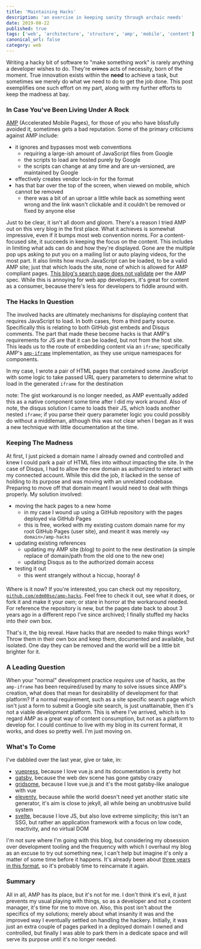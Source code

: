 ```yaml
---
title: 'Maintaining Hacks'
description: 'an exercise in keeping sanity through archaic needs'
date: 2019-08-22
published: true
tags: ['web', 'architecture', 'structure', 'amp', 'mobile', 'content']
canonical_url: false
category: web
---
```


Writing a hacky bit of software to "make something work" is rarely anything a developer wishes to do. They're ~~crimes~~ acts of necessity, born of the moment. True innovation exists within the **need** to achieve a task, but sometimes we merely do what we need to do to get the job done. This post exemplifies one such effort on my part, along with my further efforts to keep the madness at bay.

### In Case You've Been Living Under A Rock

[AMP][amp-url] (Accelerated Mobile Pages), for those of you who have blissfully avoided it, sometimes gets a bad reputation. Some of the primary criticisms against AMP include:

- it ignores and bypasses most web conventions
  - requiring a large-ish amount of JavaScript files from Google
  - the scripts to load are hosted purely by Google
  - the scripts can change at any time and are un-versioned, are maintained by Google
- effectively creates vendor lock-in for the format
- has that bar over the top of the screen, when viewed on mobile, which cannot be removed
  - there was a bit of an uproar a little while back as something went wrong and the link wasn't clickable and it couldn't be removed or fixed by anyone else

Just to be clear, it isn't all doom and gloom. There's a reason I tried AMP out on this very blog in the first place. What it achieves is somewhat impressive, even if it bumps most web convention norms. For a content-focused site, it succeeds in keeping the focus on the content. This includes in limiting what ads can do and how they're displayed. Gone are the multiple pop ups asking to put you on a mailing list or auto playing videos, for the most part. It also limits how much JavaScript can be loaded, to be a valid AMP site; just that which loads the site, none of which is allowed for AMP compliant pages. [This blog's search page does not validate][search-pg-validation] per the AMP spec. While this is annoying for web app developers, it's great for content as a consumer, because there's less for developers to fiddle around with.

### The Hacks In Question

The involved hacks are ultimately mechanisms for displaying content that requires JavaScript to load. In both cases, from a third party source. Specifically this is relating to both GitHub gist embeds and Disqus comments. The part that made these become hacks is that AMP's requirements for JS are that it can be loaded, but not from the host site. This leads us to the route of embedding content via an `iframe`; specifically AMP's [`amp-iframe`][amp-iframe-docs] implementation, as they use unique namespaces for components.

In my case, I wrote a pair of HTML pages that contained some JavaScript with some logic to take passed URL query parameters to determine what to load in the generated `iframe` for the destination

note: The gist workaround is no longer needed, as AMP eventually added this as a native component some time after I did my work around. Also of note, the disqus solution I came to loads their JS, which loads another nested `iframe`; if you parse their query parameter logic you could possibly do without a middleman, although this was not clear when I began as it was a new technique with little documentation at the time.

### Keeping The Madness

At first, I just picked a domain name I already owned and controlled and knew I could park a pair of HTML files into without impacting the site. In the case of Disqus, I had to allow the new domain as authorized to interact with my connected account. While this did the job, it lacked in the sense of holding to its purpose and was moving with an unrelated codebase. Preparing to move off that domain meant I would need to deal with things properly. My solution involved:

- moving the hack pages to a new home
  - in my case I wound up using a GitHub repository with the pages deployed via GitHub Pages
  - this is free, worked with my existing custom domain name for my root GitHub Pages (user site), and meant it was merely `<my domain>/amp-hacks`
- updating existing references
  - updating my AMP site (blog) to point to the new destination (a simple replace of domain/path from the old one to the new one)
  - updating Disqus as to the authorized domain access
- testing it out
  - this went strangely without a hiccup, hooray! ð

Where is it now? If you're interested, you can check out my repository, [`github.com/edm00se/amp-hacks`][gh-amp-hacks-repo]. Feel free to check it out, see what it does, or fork it and make it your own; or stare in horror at the workaround needed. For reference the repository is new, but the pages date back to about 3 years ago in a different repo I've since archived; I finally stuffed my hacks into their own box.

That's it, the big reveal. Have hacks that are needed to make things work? Throw them in their own box and keep them, documented and available, but isolated. One day they can be removed and the world will be a little bit brighter for it.

<!--
[![GitHub stars](https://img.shields.io/github/stars/edm00se/amp-hacks?style=social){.skinny}](https://github.com/edm00se/amp-hacks) [![GitHub forks](https://img.shields.io/github/forks/edm00se/amp-hacks?label=Fork&style=social){.skinny}](https://github.com/edm00se/amp-hacks)
-->

### A Leading Question

When your "normal" development practice _requires_ use of hacks, as the `amp-iframe` has been required/used by many to solve issues since AMP's creation, what does that mean for desirability of development for that platform? If a normal requirement, such as a site specific search page which isn't just a form to submit a Google site search, is just unattainable, then it's not a viable development platform. This is where I've arrived, which is to regard AMP as a great way of content consumption, but not as a platform to develop for. I could continue to live with my blog in its current format, it works, and does so pretty well. I'm just moving on.

### What's To Come

I've dabbled over the last year, give or take, in:

- [vuepress][vuepress], because I love vue.js and its documentation is pretty hot
- [gatsby][gatsby], because the web dev scene has gone gatsby crazy
- [gridsome][gridsome], because I love vue.js and it's the most gatsby-like analogue with vue
- [eleventy][eleventy], because while the world doesn't need yet another static site generator, it's aim is close to jekyll, all while being an unobtrusive build system
- [svelte][svelte], because I love JS, but also love extreme simplicity; this isn't an SSG, but rather an application framework with a focus on low code, reactivity, and no virtual DOM

I'm not sure where I'm going with this blog, but considering my obsession over development tooling and the frequency with which I overhaul my blog as an excuse to try out something new, I can't help but imagine it's only a matter of some time before it happens. It's already been about [three years in this format][post-reincarnated], so it's probably time to reincarnate it again.

<!-- https://twitter.com/edm00se/status/1164279630326636549 -->

### Summary

All in all, AMP has its place, but it's not for me. I don't think it's evil, it just prevents my usual playing with things, so as a developer and not a content manager, it's time for me to move on. Also, this post isn't about the specifics of my solutions; merely about what insanity it was and the improved way I eventually settled on handling the hackery. Initially, it was just an extra couple of pages parked in a deployed domain I owned and controlled, but finally I was able to park them in a dedicate space and will serve its purpose until it's no longer needed.

[amp-url]: https://amp.dev/
[search-pg-validation]: https://validator.ampproject.org/#url=https%3A%2F%2Fedm00se.io%2Fsearch%2F
[amp-iframe-docs]: https://amp.dev/documentation/components/amp-iframe/
[gh-amp-hacks-repo]: https://github.com/edm00se/amp-hacks
[vuepress]: https://vuepress.vuejs.org/
[svelte]: https://svelte.dev/
[gatsby]: https://www.gatsbyjs.org/
[gridsome]: https://gridsome.org/
[eleventy]: https://www.11ty.io/
[post-reincarnated]: https://edm00se.io/admin/reincarnation/
